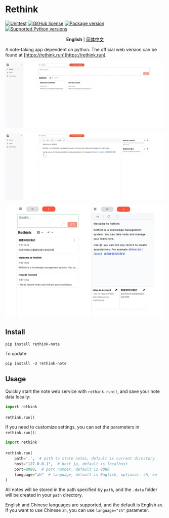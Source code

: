 # Rethink

[![Unittest](https://github.com/MorvanZhou/rethink/actions/workflows/python-app.yml/badge.svg)](https://github.com/MorvanZhou/rethink/actions/workflows/python-app.yml)
[![GitHub license](https://img.shields.io/github/license/MorvanZhou/rethink)](https://github.com/MorvanZhou/rethink/blob/master/LICENSE)
<a href="https://pypi.org/project/rethink-note" target="_blank">
<img src="https://img.shields.io/pypi/v/rethink-note?color=%2334D058&label=pypi%20package" alt="Package version">
</a>
<a href="https://pypi.org/project/rethink-note" target="_blank">
<img src="https://img.shields.io/pypi/pyversions/rethink-note.svg?color=%2334D058" alt="Supported Python versions">
</a>

<p align="center">
  <strong>English</strong> | <a href="README_ZH.md" target="_blank">简体中文</a>
</p>

A note-taking app dependent on python.
The official web version can be found at [https://rethink.run](https://rethink.run).

![image](https://github.com/MorvanZhou/rethink/blob/main/img/notes-page.png?raw=true)

![editor](https://github.com/MorvanZhou/rethink/blob/main/img/editor.png?raw=true)

![phone](https://github.com/MorvanZhou/rethink/blob/main/img/phone.png?raw=true)

## Install

```shell
pip install rethink-note
```

To update:

```shell
pip install -U rethink-note
```

## Usage

Quickly start the note web service with `rethink.run()`, and save your note data locally:

```python
import rethink

rethink.run()
```

If you need to customize settings, you can set the parameters in `rethink.run()`:

```python
import rethink

rethink.run(
    path='.',  # path to store notes, default is current directory
    host="127.0.0.1",  # host ip, default is localhost
    port=8080,  # port number, default is 8080
    language="zh"  # language, default is English, optional: zh, en
)
```

All notes will be stored in the path specified by `path`,
and the `.data` folder will be created in your `path` directory.

English and Chinese languages are supported, and the default is English `en`.
If you want to use Chinese `zh`, you can use `language="zh"` parameter.
